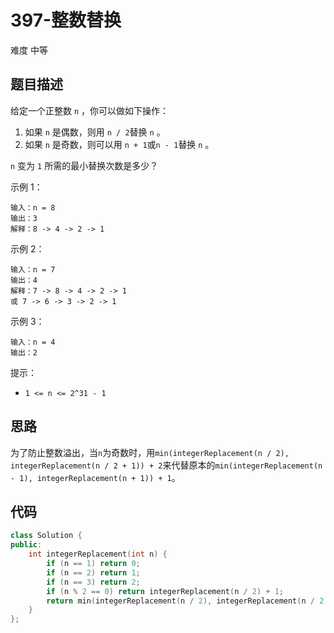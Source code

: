 # 397-整数替换

难度 中等



## 题目描述

给定一个正整数 `n` ，你可以做如下操作：

1. 如果 `n` 是偶数，则用 `n / 2`替换 `n` 。
2. 如果 `n` 是奇数，则可以用 `n + 1`或`n - 1`替换 `n` 。

`n` 变为 `1` 所需的最小替换次数是多少？

示例 1：
```
输入：n = 8
输出：3
解释：8 -> 4 -> 2 -> 1
```
示例 2：
```
输入：n = 7
输出：4
解释：7 -> 8 -> 4 -> 2 -> 1
或 7 -> 6 -> 3 -> 2 -> 1
```
示例 3：
```
输入：n = 4
输出：2
```

提示：

- `1 <= n <= 2^31 - 1`



## 思路

为了防止整数溢出，当`n`为奇数时，用`min(integerReplacement(n / 2), integerReplacement(n / 2 + 1)) + 2`来代替原本的`min(integerReplacement(n - 1), integerReplacement(n + 1)) + 1`。



## 代码

```c++
class Solution {
public:
    int integerReplacement(int n) {
        if (n == 1) return 0;
        if (n == 2) return 1;
        if (n == 3) return 2;
        if (n % 2 == 0) return integerReplacement(n / 2) + 1;
        return min(integerReplacement(n / 2), integerReplacement(n / 2 + 1)) + 2;
    }
};
```

